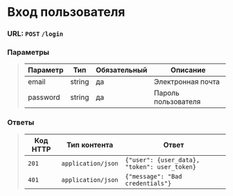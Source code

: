 # Вход пользователя

### URL: `POST` `/login`

### Параметры

> | Параметр | Тип    | Обязательный | Описание            |
> |----------|--------|--------------|---------------------|
> | email    | string | да           | Электронная почта   |
> | password | string | да           | Пароль пользователя |

### Ответы

> | Код HTTP | Тип контента               | Ответ                                                     |
> |----------|----------------------------|-----------------------------------------------------------|
> | `201`    | `application/json`         | `{"user": {user_data}, "token": user_token}`              |
> | `401`    | `application/json`         | `{"message": "Bad credentials"}`                          |

